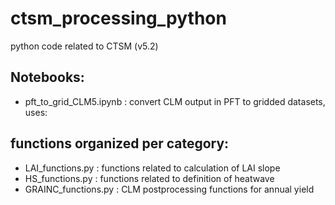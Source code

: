 # ctsm_processing_python
python code related to CTSM (v5.2)

## Notebooks:
- pft_to_grid_CLM5.ipynb      : convert CLM output in PFT to gridded datasets, uses:


## functions organized per category:
- LAI_functions.py : functions related to calculation of LAI slope
- HS_functions.py  : functions related to definition of heatwave
- GRAINC_functions.py : CLM postprocessing functions for annual yield

